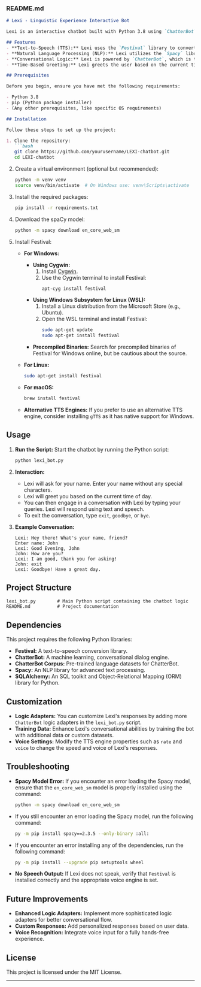 

### README.md

```markdown
# Lexi - Linguistic Experience Interactive Bot

Lexi is an interactive chatbot built with Python 3.8 using `ChatterBot`, `Spacy`, and `Festival` for natural language processing and text-to-speech. It engages users in conversation and provides time-based greetings. The project can be run locally and is easily customizable with additional logic adapters or training data. Python 3.8 is recommended for optimal compatibility with `ChatterBot`.

## Features
- **Text-to-Speech (TTS):** Lexi uses the `Festival` library to convert text responses to speech, making the interaction more engaging.
- **Natural Language Processing (NLP):** Lexi utilizes the `Spacy` library to process text input and generate responses.
- **Conversational Logic:** Lexi is powered by `ChatterBot`, which is trained on the English language corpus to provide intelligent responses.
- **Time-Based Greeting:** Lexi greets the user based on the current time of day.

## Prerequisites

Before you begin, ensure you have met the following requirements:

- Python 3.8
- pip (Python package installer)
- (Any other prerequisites, like specific OS requirements)

## Installation

Follow these steps to set up the project:

1. Clone the repository:
   ```bash
   git clone https://github.com/yourusername/LEXI-chatbot.git
   cd LEXI-chatbot
   ```

2. Create a virtual environment (optional but recommended):
   ```bash
   python -m venv venv
   source venv/bin/activate  # On Windows use: venv\Scripts\activate
   ```

3. Install the required packages:
   ```bash
   pip install -r requirements.txt
   ```

4. Download the spaCy model:
   ```bash
   python -m spacy download en_core_web_sm
   ```

5. Install Festival:
   - **For Windows:**
     - **Using Cygwin:**
       1. Install [Cygwin](https://www.cygwin.com/).
       2. Use the Cygwin terminal to install Festival:
          ```bash
          apt-cyg install festival
          ```
     - **Using Windows Subsystem for Linux (WSL):**
       1. Install a Linux distribution from the Microsoft Store (e.g., Ubuntu).
       2. Open the WSL terminal and install Festival:
          ```bash
          sudo apt-get update
          sudo apt-get install festival
          ```
     - **Precompiled Binaries:** Search for precompiled binaries of Festival for Windows online, but be cautious about the source.

   - **For Linux:**
     ```bash
     sudo apt-get install festival
     ```

   - **For macOS:**
     ```bash
     brew install festival
     ```

   - **Alternative TTS Engines:** If you prefer to use an alternative TTS engine, consider installing `gTTS` as it has native support for Windows.

## Usage

1. **Run the Script:**
   Start the chatbot by running the Python script:

   ```bash
   python lexi_bot.py
   ```

2. **Interaction:**
   - Lexi will ask for your name. Enter your name without any special characters.
   - Lexi will greet you based on the current time of day.
   - You can then engage in a conversation with Lexi by typing your queries. Lexi will respond using text and speech.
   - To exit the conversation, type `exit`, `goodbye`, or `bye`.

3. **Example Conversation:**
   ```plaintext
   Lexi: Hey there! What's your name, friend?
   Enter name: John
   Lexi: Good Evening, John
   John: How are you?
   Lexi: I am good, thank you for asking!
   John: exit
   Lexi: Goodbye! Have a great day.
   ```

## Project Structure

```plaintext
lexi_bot.py        # Main Python script containing the chatbot logic
README.md          # Project documentation
```

## Dependencies

This project requires the following Python libraries:

- **Festival:** A text-to-speech conversion library.
- **ChatterBot:** A machine learning, conversational dialog engine.
- **ChatterBot Corpus:** Pre-trained language datasets for ChatterBot.
- **Spacy:** An NLP library for advanced text processing.
- **SQLAlchemy:** An SQL toolkit and Object-Relational Mapping (ORM) library for Python.

## Customization

- **Logic Adapters:** You can customize Lexi's responses by adding more `ChatterBot` logic adapters in the `lexi_bot.py` script.
- **Training Data:** Enhance Lexi's conversational abilities by training the bot with additional data or custom datasets.
- **Voice Settings:** Modify the TTS engine properties such as `rate` and `voice` to change the speed and voice of Lexi's responses.

## Troubleshooting

- **Spacy Model Error:** If you encounter an error loading the Spacy model, ensure that the `en_core_web_sm` model is properly installed using the command:

  ```bash
  python -m spacy download en_core_web_sm
  ```

- If you still encounter an error loading the Spacy model, run the following command:

  ```bash
  py -m pip install spacy==2.3.5 --only-binary :all:
  ```

- If you encounter an error installing any of the dependencies, run the following command:

  ```bash
  py -m pip install --upgrade pip setuptools wheel
  ```

- **No Speech Output:** If Lexi does not speak, verify that `Festival` is installed correctly and the appropriate voice engine is set.

## Future Improvements

- **Enhanced Logic Adapters:** Implement more sophisticated logic adapters for better conversational flow.
- **Custom Responses:** Add personalized responses based on user data.
- **Voice Recognition:** Integrate voice input for a fully hands-free experience.

## License

This project is licensed under the MIT License.

---
